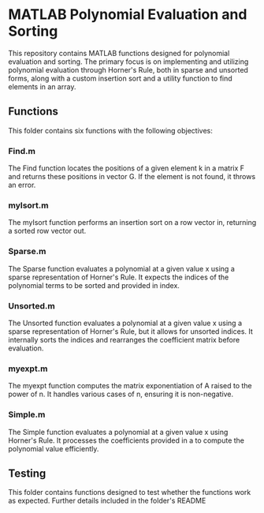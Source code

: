 # MATLAB Polynomial Evaluation and Sorting
This repository contains MATLAB functions designed for polynomial evaluation and sorting. The primary focus is on implementing and utilizing polynomial evaluation through Horner's Rule, both in sparse and unsorted forms, along with a custom insertion sort and a utility function to find elements in an array.

## Functions
This folder contains six functions with the following objectives:

### Find.m
The Find function locates the positions of a given element k in a matrix F and returns these positions in vector G. If the element is not found, it throws an error.

### myIsort.m

The myIsort function performs an insertion sort on a row vector in, returning a sorted row vector out.
### Sparse.m
The Sparse function evaluates a polynomial at a given value x using a sparse representation of Horner's Rule. It expects the indices of the polynomial terms to be sorted and provided in index.

### Unsorted.m
The Unsorted function evaluates a polynomial at a given value x using a sparse representation of Horner's Rule, but it allows for unsorted indices. It internally sorts the indices and rearranges the coefficient matrix before evaluation.

### myexpt.m
The myexpt function computes the matrix exponentiation of A raised to the power of n. It handles various cases of n, ensuring it is non-negative.

### Simple.m
The Simple function evaluates a polynomial at a given value x using Horner's Rule. It processes the coefficients provided in a to compute the polynomial value efficiently.

## Testing
This folder contains functions designed to test whether the functions work as expected. Further details included in the folder's README
